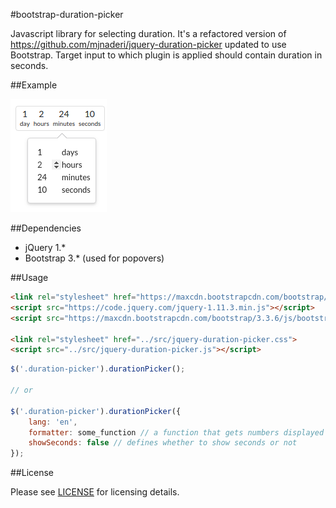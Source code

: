 #bootstrap-duration-picker

Javascript library for selecting duration. It's a refactored version of https://github.com/mjnaderi/jquery-duration-picker updated to use Bootstrap. Target input to which plugin is applied should contain duration in seconds.

##Example

![Bootstrap-Duration-Picker](demo.png)

##Dependencies

- jQuery 1.*
- Bootstrap 3.* (used for popovers)

##Usage

```html
<link rel="stylesheet" href="https://maxcdn.bootstrapcdn.com/bootstrap/3.3.6/css/bootstrap.min.css" crossorigin="anonymous">
<script src="https://code.jquery.com/jquery-1.11.3.min.js"></script>
<script src="https://maxcdn.bootstrapcdn.com/bootstrap/3.3.6/js/bootstrap.min.js" crossorigin="anonymous"></script>

<link rel="stylesheet" href="../src/jquery-duration-picker.css">
<script src="../src/jquery-duration-picker.js"></script>
```

```js
$('.duration-picker').durationPicker();

// or

$('.duration-picker').durationPicker({
    lang: 'en',
    formatter: some_function // a function that gets numbers displayed in input and returns a formatted one,
    showSeconds: false // defines whether to show seconds or not 
});
```

##License

Please see [LICENSE](LICENSE) for licensing details.
